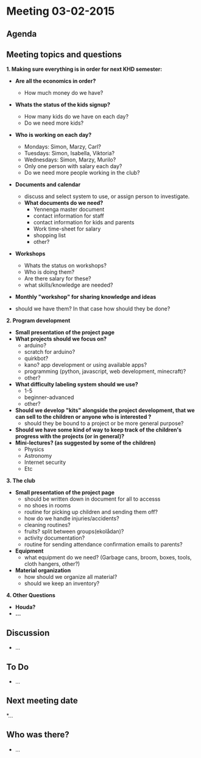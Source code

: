 # Meeting 03-02-2015

## Agenda
Meeting topics and questions
----------------------------
 **1. Making sure everything is in order for next KHD semester:**

 - **Are all the economics in order?**
     - How much money do we have?
 - **Whats the status of the kids signup?**
     - How many kids do we have on each day?
     - Do we need more kids?
 - **Who is working on each day?**
     - Mondays: Simon, Marzy, Carl?
     - Tuesdays: Simon, Isabella, Viktoria?
	 - Wednesdays: Simon, Marzy, Murilo?
	 - Only one person with salary each day?
	 - Do we need more people working in the club?
 - **Documents and calendar**
	 - discuss and select system to use, or assign person to investigate.
	 - **What documents do we need?**
		 - Yennenga master document
		 - contact information for staff
		 - contact information for kids and parents
		 - Work time-sheet for salary
		 - shopping list
		 - other?
 - **Workshops**
	 - Whats the status on workshops?
	 - Who is doing them?
	 - Are there salary for these?
	 - what skills/knowledge are needed?
	
 - **Monthly "workshop" for sharing knowledge and ideas**
- should we have them? In that case how should they be done?

**2. Program development**

 - **Small presentation of the project page**
 - **What projects should we focus on?**
	 - arduino?
	 - scratch for arduino?
	 - quirkbot?
	 - kano? app development or using available apps?
	 - programming (python, javascript, web development, minecraft)?
	 - other?
 - **What difficulty labeling system should we use?**
	 - 1-5
	 - beginner-advanced
	 - other?
 - **Should we develop "kits" alongside the project development, that we can sell to the children or anyone who is interested ?**
	 - should they be bound to a project or be more general purpose?
 - **Should we have some kind of way to keep track of the children's progress with the projects (or in general)?**
 - **Mini-lectures? (as suggested by some of the children)**
	 - Physics
	 - Astronomy
	 - Internet security
	 - Etc

**3. The club**

 - **Small presentation of the project page**
	 - should be written down in document for all to accesss
	 - no shoes in rooms
	 - routine for picking up children and sending them off?
	 - how do we handle injuries/accidents?
	 - cleaning routines?
	 - fruits? split between groups(ekolådan)?
	 - activity documentation?
	 - routine for sending attendance confirmation emails to parents?
 - **Equipment**
	 - what equipment do we need? (Garbage cans, broom, boxes, tools, cloth hangers, other?)
 - **Material organization**
	 - how should we organize all material?
	 - should we keep an inventory?

**4. Other Questions**

 - **Houda?**
 - **...**

## Discussion
* ...
## To Do

* ...

## Next meeting date
*...

## Who was there?

* ...
